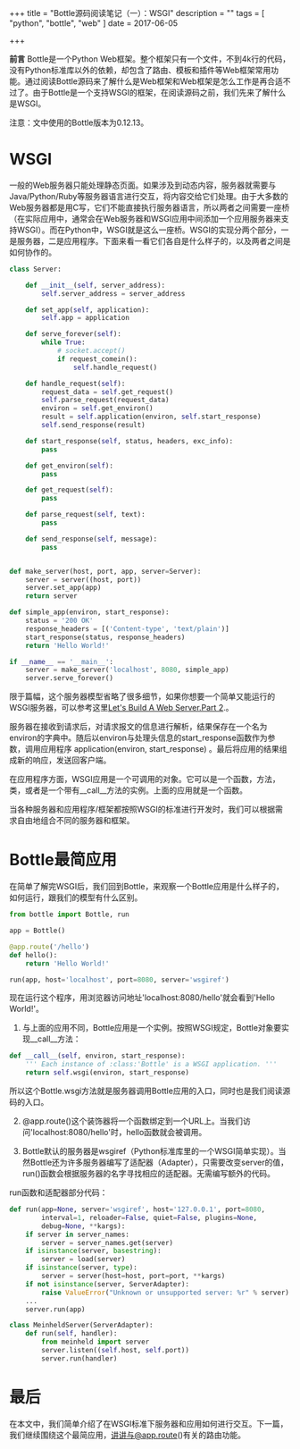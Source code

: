 +++
title = "Bottle源码阅读笔记（一）：WSGI"
description = ""
tags = [
  "python",
  "bottle",
  "web"
]
date = 2017-06-05

+++

**前言**
Bottle是一个Python Web框架。整个框架只有一个文件，不到4k行的代码，没有Python标准库以外的依赖，却包含了路由、模板和插件等Web框架常用功能。通过阅读Bottle源码来了解什么是Web框架和Web框架是怎么工作是再合适不过了。由于Bottle是一个支持WSGI的框架，在阅读源码之前，我们先来了解什么是WSGI。

注意：文中使用的Bottle版本为0.12.13。

# WSGI


一般的Web服务器只能处理静态页面。如果涉及到动态内容，服务器就需要与Java/Python/Ruby等服务器语言进行交互，将内容交给它们处理。由于大多数的Web服务器都是用C写，它们不能直接执行服务器语言，所以两者之间需要一座桥（在实际应用中，通常会在Web服务器和WSGI应用中间添加一个应用服务器来支持WSGI）。而在Python中，WSGI就是这么一座桥。WSGI的实现分两个部分，一是服务器，二是应用程序。下面来看一看它们各自是什么样子的，以及两者之间是如何协作的。

```python
class Server:

    def __init__(self, server_address):
        self.server_address = server_address

    def set_app(self, application):
        self.app = application

    def serve_forever(self):
        while True:
            # socket.accept()
            if request_comein():
                self.handle_request()

    def handle_request(self):
        request_data = self.get_request()
        self.parse_request(request_data)
        environ = self.get_environ()
        result = self.application(environ, self.start_response)
        self.send_response(result)

    def start_response(self, status, headers, exc_info):
        pass

    def get_environ(self):
        pass

    def get_request(self):
        pass

    def parse_request(self, text):
        pass

    def send_response(self, message):
        pass


def make_server(host, port, app, server=Server):
    server = server((host, port))
    server.set_app(app)
    return server

def simple_app(environ, start_response):
    status = '200 OK'
    response_headers = [('Content-type', 'text/plain')]
    start_response(status, response_headers)
    return 'Hello World!'

if __name__ == '__main__':
    server = make_server('localhost', 8080, simple_app)
    server.serve_forever()
```


限于篇幅，这个服务器模型省略了很多细节，如果你想要一个简单又能运行的WSGI服务器，可以参考这里[Let's Build A Web Server.Part 2](https://ruslanspivak.com/lsbaws-part2/).。

服务器在接收到请求后，对请求报文的信息进行解析，结果保存在一个名为environ的字典中。随后以environ与处理头信息的start_response函数作为参数，调用应用程序 application(environ, start_response) 。最后将应用的结果组成新的响应，发送回客户端。

在应用程序方面，WSGI应用是一个可调用的对象。它可以是一个函数，方法，类，或者是一个带有__call__方法的实例。上面的应用就是一个函数。

当各种服务器和应用程序/框架都按照WSGI的标准进行开发时，我们可以根据需求自由地组合不同的服务器和框架。

# Bottle最简应用
在简单了解完WSGI后，我们回到Bottle，来观察一个Bottle应用是什么样子的，如何运行，跟我们的模型有什么区别。

```python
from bottle import Bottle, run

app = Bottle()

@app.route('/hello')
def hello():
    return 'Hello World!'

run(app, host='localhost', port=8080, server='wsgiref')
```

现在运行这个程序，用浏览器访问地址'localhost:8080/hello'就会看到'Hello World!'。

1. 与上面的应用不同，Bottle应用是一个实例。按照WSGI规定，Bottle对象要实现__call__方法：

```python
def __call__(self, environ, start_response):
    ''' Each instance of :class:'Bottle' is a WSGI application. '''
    return self.wsgi(environ, start_response)
```

所以这个Bottle.wsgi方法就是服务器调用Bottle应用的入口，同时也是我们阅读源码的入口。

2. @app.route()这个装饰器将一个函数绑定到一个URL上。当我们访问'localhost:8080/hello'时，hello函数就会被调用。

3. Bottle默认的服务器是wsgiref（Python标准库里的一个WSGI简单实现）。当然Bottle还为许多服务器编写了适配器（Adapter），只需要改变server的值，run()函数会根据服务器的名字寻找相应的适配器。无需编写额外的代码。

run函数和适配器部分代码：

```python
def run(app=None, server='wsgiref', host='127.0.0.1', port=8080,
        interval=1, reloader=False, quiet=False, plugins=None,
        debug=None, **kargs):
    if server in server_names:
        server = server_names.get(server)
    if isinstance(server, basestring):
        server = load(server)
    if isinstance(server, type):
        server = server(host=host, port=port, **kargs)
    if not isinstance(server, ServerAdapter):
        raise ValueError("Unknown or unsupported server: %r" % server)
    ...
    server.run(app)

class MeinheldServer(ServerAdapter):
    def run(self, handler):
        from meinheld import server
        server.listen((self.host, self.port))
        server.run(handler)
```

# 最后

在本文中，我们简单介绍了在WSGI标准下服务器和应用如何进行交互。下一篇，我们继续围绕这个最简应用，讲讲与@app.route()有关的路由功能。